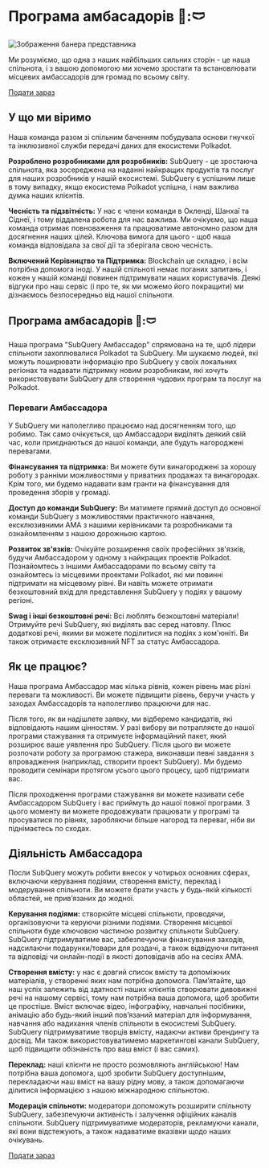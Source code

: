 # Програма амбасадорів 👩:🩲

![Зображення банера представника](/assets/img/ambassador_banner.png)

Ми розуміємо, що одна з наших найбільших сильних сторін - це наша спільнота, і з вашою допомогою ми хочемо зростати та встановлювати місцевих амбассадорів для громад по всьому світу.

[Подати зараз](https://forms.gle/GXBbJ6LDpNfM2v1X6)

## У що ми віримо

Наша команда разом зі спільним баченням побудувала основи гнучкої та інклюзивної служби передачі даних для екосистеми Polkadot.

**Розроблено розробниками для розробників:** SubQuery - це зростаюча спільнота, яка зосереджена на наданні найкращих продуктів та послуг для наших розробників у нашій екосистемі. SubQuery є успішним лише в тому випадку, якщо екосистема Polkadot успішна, і нам важлива думка наших клієнтів.

**Чесність та підзвітність:** У нас є члени команди в Окленді, Шанхаї та Сіднеї, і тому віддалена робота для нас важлива. Ми очікуємо, що наша команда отримає повноваження та працюватиме автономно разом для досягнення наших цілей. Ключова вимога для цього - щоб наша команда відповідала за свої дії та зберігала свою чесність.

**Включений Керівництво та Підтримка:** Blockchain це складно, і всім потрібна допомога іноді. У нашій спільноті немає поганих запитань, і кожен у нашій команді повинен підтримувати наших користувачів. Деякі відгуки про наш сервіс (і про те, як ми можемо його покращити) ми дізнаємось безпосередньо від нашої спільноти.

## Програма амбасадорів 👩:🩲

Наша програма "SubQuery Амбассадор" спрямована на те, щоб лідери спільноти захоплювалися Polkadot та SubQuery. Ми шукаємо людей, які можуть поширювати інформацію про SubQuery у своїх локальних регіонах та надавати підтримку новим розробникам, які хочуть використовувати SubQuery для створення чудових програм та послуг на Polkadot.

### Переваги Амбассадора

У SubQuery ми наполегливо працюємо над досягненням того, що робимо. Так само очікується, що Амбассадори виділять деякий свій час, коли приєднаються до нашої команди, але будуть нагороджені перевагами.

**Фінансування та підтримка:** Ви можете бути винагороджені за хорошу роботу з ранніми можливостями у приватних продажах та винагородах. Крім того, ми будемо надавати вам гранти на фінансування для проведення зборів у громаді.

**Доступ до команди SubQuery:** Ви матимете прямий доступ до основної команди SubQuery з можливостями практичного навчання, ексклюзивними AMA з нашими керівниками та розробниками та ознайомленням з нашою дорожньою картою.

**Розвиток зв'язків:** Очікуйте розширення своїх професійних зв'язків, будучи Амбассадором у одному з найкращих проектів Polkadot. Познайомтесь з іншими Амбассадорами по всьому світу та ознайомтесь із місцевими проектами Polkadot, які ми повинні підтримати на місцевому рівні. Ви навіть можете отримати безкоштовний вхід для представлення SubQuery у подіях у вашому регіоні.

**Swag і інші безкоштовні речі:** Всі люблять безкоштовні матеріали! Отримуйте речі SubQuery, які виділять вас серед натовпу. Плюс додаткові речі, якими ви можете поділитися на подіях з ком'юніті. Ви також отримаєте ексклюзивний NFT за статус Амбассадора.

## Як це працює?

Наша програма Амбассадор має кілька рівнів, кожен рівень має різні переваги та можливості. Ви можете підвищити рівень, беручи участь у заходах Амбассадорів та наполегливо працюючи для нас.

Після того, як ви надішлете заявку, ми відберемо кандидатів, які відповідають нашим цінностям. У разі вибору ви потрапляєте до нашої програми стажування та отримуєте інформаційний пакет, який розширює ваше уявлення про SubQuery. Після цього ви можете розпочати роботу за програмою стажера, виконавши певні завдання з впровадження (наприклад, створити проект SubQuery). Ми будемо проводити семінари протягом усього цього процесу, щоб підтримати вас.

Після проходження програми стажування ви можете називати себе Амбассадором SubQuery і вас приймуть до нашої повної програми. З цього моменту ви можете продовжувати працювати у програмі та просуватися по рівнях, заробляючи більше нагород та переваг, ніби ви піднімаєтесь по сходах.

## Діяльність Амбассадора

Посли SubQuery можуть робити внесок у чотирьох основних сферах, включаючи керування подіями, створення вмісту, переклад і модерування спільноти. Ви можете брати участь у будь-якій кількості областей, не прив’язаних до жодної.

**Керування подіями:** створюйте місцеві спільноти, проводячи, організовуючи та керуючи різними подіями. Створення місцевої спільноти буде ключовою частиною розвитку спільноти SubQuery. SubQuery підтримуватиме вас, забезпечуючи фінансування заходів, надсилаючи подарунки/товари для роздачі, а також відвідуючи питання та відповіді чи онлайн-події в якості доповідачів або на сесіях AMA.

**Створення вмісту:** у нас є довгий список вмісту та допоміжних матеріалів, у створенні яких нам потрібна допомога. Пам’ятайте, що наш успіх залежить від здатності наших клієнтів створювати дивовижні речі на нашому сервісі, тому нам потрібна ваша допомога, щоб зробити це простіше. Вміст включає відео, інфографіку, навчальні посібники, анімацію або будь-який інший пов’язаний матеріал для інформування, навчання або надихання членів спільноти в екосистемі SubQuery. SubQuery підтримуватиме творців вмісту, надаючи активи брендингу та досвід. Ми також використовуватимемо маркетингові канали SubQuery, щоб підвищити обізнаність про ваш вміст (і вас самих).

**Переклад:** наші клієнти не просто розмовляють англійською! Нам потрібна ваша допомога, щоб зробити SubQuery доступнішим, перекладаючи наш вміст на вашу рідну мову, а також допомагаючи ділитися інформацією з нашою міжнародною спільнотою.

**Модерація спільноти:** модератори допоможуть розширити спільноту SubQuery, забезпечуючи активність і залучення офіційних каналів спільноти. SubQuery підтримуватиме модераторів, рекламуючи канали, які вони відстежують, а також надаватиме вказівки щодо наших очікувань.

[Подати зараз](https://forms.gle/GXBbJ6LDpNfM2v1X6)
